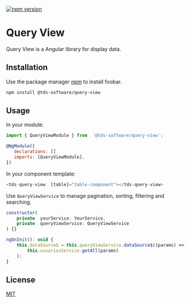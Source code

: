[![npm version](https://badge.fury.io/js/%40tds-software%2Fquery-view.svg)](https://badge.fury.io/js/%40tds-software%2Fquery-view)

# Query View

Query View is a Angular library for display data.

## Installation

Use the package manager [npm](https://nodejs.org/en/) to install foobar.

```bash
npm install @tds-software/query-view
```

## Usage

In your module:

```javascript
import { QueryViewModule } from  '@tds-software/query-view';

@NgModule({
   declarations: []
   imports: [QueryViewModule],
})
```


In your component template:

```javascript
<tds-query-view  [table]="table-component"></tds-query-view>
```


Use `QueryViewService` to manage pagination, sorting, filtering and searching.

```javascript
constructor(
	private  yourService: YourService,
	private  queryViewService: QueryViewService
) {}

ngOnInit(): void {
	this.dataSource$ = this.queryViewService.dataSource$((params) =>
		this.usuariosService.getAll(params)
	);
}
```

## License

[MIT](https://choosealicense.com/licenses/mit/)
